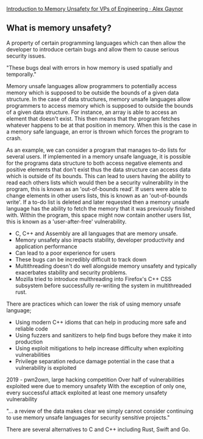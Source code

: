 [Introduction to Memory Unsafety for VPs of Engineering · Alex Gaynor](https://alexgaynor.net/2019/aug/12/introduction-to-memory-unsafety-for-vps-of-engineering/)

## What is memory unsafety?
A property of certain programming languages which can then allow the developer to introduce certain bugs and allow them to cause serious security issues.

"These bugs deal with errors in how memory is used spatially and temporally."

Memory unsafe languages allow programmers to potentially access memory which is supposed to be outside the bounds of a given data structure. In the case of data structures, memory unsafe languages allow programmers to access memory which is supposed to outside the bounds of a given data structure. For instance, an array is able to access an element that doesn't exist. This then means that the program fetches whatever happens to be at that position in memory. When this is the case in a memory safe language, an error is thrown which forces the program to crash. 

As an example, we can consider a program that manages to-do lists for several users. If implemented in a memory unsafe language, it is possible for the programs data structure to both access negative elements and positive elements that don't exist thus the data structure can access data which is outside of its bounds. This can lead to users having the ability to read each others lists which would then be a security vulnerability in the program, this is known as an 'out-of-bounds read'. If users were able to change elements in other users lists, this is known as an 'out-of-bounds write'. If a to-do list is deleted and later requested then a memory unsafe language has the ability to fetch the memory that it was previously finished with. Within the program, this space might now contain another users list, this is known as a 'user-after-free' vulnerability.

+ C, C++ and Assembly are all languages that are memory unsafe.
+ Memory unsafety also impacts stability, developer productivity and application performance
+ Can lead to a poor experience for users
+ These bugs can be incredibly difficult to track down
+ Multithreading doesn't do well alongside memory unsafety and typically exacerbates stability and security problems.
+ Mozilla tried to introduce multhreading into Firefox's C++ CSS subsystem before successfully re-writing the system in multithreaded rust.

There are practices which can lower the risk of using memory unsafe language;
+ Using modern C++ idioms that can help in producing more safe and reliable code
+ Using fuzzers and sanitizers to help find bugs before they make it into production
+ Using exploit mitigations to help increase difficulty when exploiting vulnerabilities
+ Privilege separation reduce damage potential in the case that a vulnerability is exploited

2019 - pwn2own, large hacking competition
Over half of vulnerabilities exploited were due to memory unsafety
With the exception of only one, every successful attack exploited at least one memory unsafety vulnerability

"... a review of the data makes clear we simply cannot consider continuing to use memory unsafe languages for security sensitive projects."

There are several alternatives to C and C++ including Rust, Swift and Go.